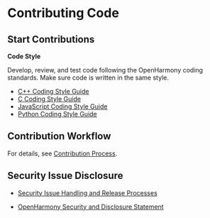 # Contributing Code<a name="EN-US_TOPIC_0000001055088095"></a>

## Start Contributions<a name="en-us_topic_0000001051566732_section123657169441"></a>

**Code Style**

Develop, review, and test code following the OpenHarmony coding standards. Make sure code is written in the same style.

-   [C++ Coding Style Guide](OpenHarmony-cpp-coding-style-guide.md)
-   [C Coding Style Guide](OpenHarmony-c-coding-style-guide.md)
-   [JavaScript Coding Style Guide](OpenHarmony-JavaScript-coding-style-guide.md) 
-   [Python Coding Style Guide](https://pep8.org/)

## Contribution Workflow<a name="en-us_topic_0000001051566732_section15769105812369"></a>

For details, see  [Contribution Process](contribution-process.md).

## Security Issue Disclosure<a name="en-us_topic_0000001051566732_section725624119448"></a>

-   [Security Issue Handling and Release Processes](https://gitee.com/openharmony/security/blob/master/en/security-process/README.md)

-   [OpenHarmony Security and Disclosure Statement](https://gitee.com/openharmony/security/blob/master/en/security-process/security-disclosure.md)


